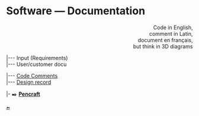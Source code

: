 # Software &mdash; Documentation

<p dir="rtl">,Code in English<br/>,comment in Latin<br/>,document en français<br/>but think in 3D diagrams</p>

|--- Input (Requirements)\
|--- User/customer docu

|--- [Code Comments](README+/code-comments.md)\
|--- [Design record](README+/design-record.md)

|- ✒️ [**Pencraft**](../../pencraft/)

🔚
